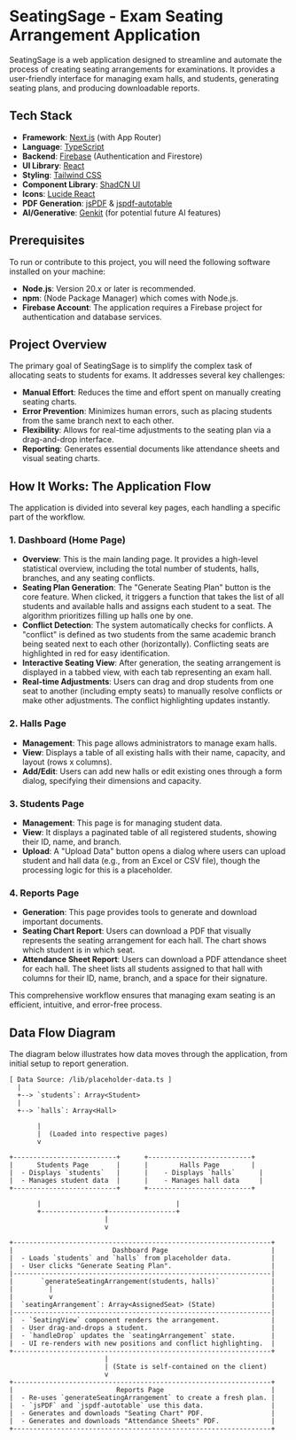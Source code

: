 # SeatingSage - Exam Seating Arrangement Application

SeatingSage is a web application designed to streamline and automate the process of creating seating arrangements for examinations. It provides a user-friendly interface for managing exam halls, and students, generating seating plans, and producing downloadable reports.

## Tech Stack

- **Framework**: [Next.js](https://nextjs.org/) (with App Router)
- **Language**: [TypeScript](https://www.typescriptlang.org/)
- **Backend**: [Firebase](https://firebase.google.com/) (Authentication and Firestore)
- **UI Library**: [React](https://react.dev/)
- **Styling**: [Tailwind CSS](https://tailwindcss.com/)
- **Component Library**: [ShadCN UI](https://ui.shadcn.com/)
- **Icons**: [Lucide React](https://lucide.dev/)
- **PDF Generation**: [jsPDF](https://github.com/parallax/jsPDF) & [jspdf-autotable](https://github.com/simonbengtsson/jsPDF-AutoTable)
- **AI/Generative**: [Genkit](https://firebase.google.com/docs/genkit) (for potential future AI features)

## Prerequisites

To run or contribute to this project, you will need the following software installed on your machine:

- **Node.js**: Version 20.x or later is recommended.
- **npm**: (Node Package Manager) which comes with Node.js.
- **Firebase Account**: The application requires a Firebase project for authentication and database services.

## Project Overview

The primary goal of SeatingSage is to simplify the complex task of allocating seats to students for exams. It addresses several key challenges:

- **Manual Effort**: Reduces the time and effort spent on manually creating seating charts.
- **Error Prevention**: Minimizes human errors, such as placing students from the same branch next to each other.
- **Flexibility**: Allows for real-time adjustments to the seating plan via a drag-and-drop interface.
- **Reporting**: Generates essential documents like attendance sheets and visual seating charts.

## How It Works: The Application Flow

The application is divided into several key pages, each handling a specific part of the workflow.

### 1. Dashboard (Home Page)

- **Overview**: This is the main landing page. It provides a high-level statistical overview, including the total number of students, halls, branches, and any seating conflicts.
- **Seating Plan Generation**: The "Generate Seating Plan" button is the core feature. When clicked, it triggers a function that takes the list of all students and available halls and assigns each student to a seat. The algorithm prioritizes filling up halls one by one.
- **Conflict Detection**: The system automatically checks for conflicts. A "conflict" is defined as two students from the same academic branch being seated next to each other (horizontally). Conflicting seats are highlighted in red for easy identification.
- **Interactive Seating View**: After generation, the seating arrangement is displayed in a tabbed view, with each tab representing an exam hall.
- **Real-time Adjustments**: Users can drag and drop students from one seat to another (including empty seats) to manually resolve conflicts or make other adjustments. The conflict highlighting updates instantly.

### 2. Halls Page

- **Management**: This page allows administrators to manage exam halls.
- **View**: Displays a table of all existing halls with their name, capacity, and layout (rows x columns).
- **Add/Edit**: Users can add new halls or edit existing ones through a form dialog, specifying their dimensions and capacity.

### 3. Students Page

- **Management**: This page is for managing student data.
- **View**: It displays a paginated table of all registered students, showing their ID, name, and branch.
- **Upload**: A "Upload Data" button opens a dialog where users can upload student and hall data (e.g., from an Excel or CSV file), though the processing logic for this is a placeholder.

### 4. Reports Page

- **Generation**: This page provides tools to generate and download important documents.
- **Seating Chart Report**: Users can download a PDF that visually represents the seating arrangement for each hall. The chart shows which student is in which seat.
- **Attendance Sheet Report**: Users can download a PDF attendance sheet for each hall. The sheet lists all students assigned to that hall with columns for their ID, name, branch, and a space for their signature.

This comprehensive workflow ensures that managing exam seating is an efficient, intuitive, and error-free process.

## Data Flow Diagram

The diagram below illustrates how data moves through the application, from initial setup to report generation.

```
[ Data Source: /lib/placeholder-data.ts ]
  |
  +--> `students`: Array<Student>
  |
  +--> `halls`: Array<Hall>
  
       |
       |  (Loaded into respective pages)
       v

+--------------------------+      +--------------------------+
|      Students Page       |      |        Halls Page        |
|  - Displays `students`   |      |    - Displays `halls`      |
|  - Manages student data  |      |    - Manages hall data     |
+--------------------------+      +--------------------------+

       |                                  |
       +----------------+-----------------+
                        |
                        v

+-----------------------------------------------------------------+
|                         Dashboard Page                          |
|  - Loads `students` and `halls` from placeholder data.          |
|  - User clicks "Generate Seating Plan".                         |
|-----------------------------------------------------------------|
|       `generateSeatingArrangement(students, halls)`             |
|         |                                                       |
|         v                                                       |
|  `seatingArrangement`: Array<AssignedSeat> (State)              |
|-----------------------------------------------------------------|
|  - `SeatingView` component renders the arrangement.             |
|  - User drag-and-drops a student.                               |
|  - `handleDrop` updates the `seatingArrangement` state.         |
|  - UI re-renders with new positions and conflict highlighting.  |
+-----------------------------------------------------------------+
                        |
                        | (State is self-contained on the client)
                        v
+-----------------------------------------------------------------+
|                          Reports Page                           |
|  - Re-uses `generateSeatingArrangement` to create a fresh plan. |
|  - `jsPDF` and `jspdf-autotable` use this data.                 |
|  - Generates and downloads "Seating Chart" PDF.                 |
|  - Generates and downloads "Attendance Sheets" PDF.             |
+-----------------------------------------------------------------+
```
